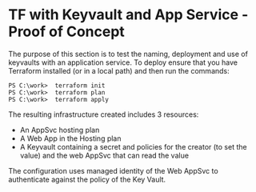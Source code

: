 # TF with Keyvault and App Service - Proof of Concept

The purpose of this section is to test the naming, deployment and use of keyvaults with an application service. To deploy ensure that you have Terraform installed (or in a local path) and then run the commands:


```
PS C:\work>  terraform init
PS C:\work>  terraform plan
PS C:\work>  terraform apply
```

The resulting infrastructure created includes 3 resources:

- An AppSvc hosting plan
- A Web App in the Hosting plan
- A Keyvault containing a secret and policies for the creator (to set the value) and the web AppSvc that can read the value

The configuration uses managed identity of the Web AppSvc to authenticate against the policy of the Key Vault.